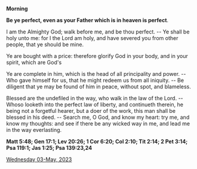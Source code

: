 **Morning**

**Be ye perfect, even as your Father which is in heaven is perfect**.
 
I am the Almighty God; walk before me, and be thou perfect. -- Ye shall be holy unto me: for I the Lord am holy, and have severed you from other people, that ye should be mine.
 
Ye are bought with a price: therefore glorify God in your body, and in your spirit, which are God's
 
Ye are complete in him, which is the head of all principality and power. -- Who gave himself for us, that he might redeem us from all iniquity. -- Be diligent that ye may be found of him in peace, without spot, and blameless.
 
Blessed are the undefiled in the way, who walk in the law of the Lord. -- Whoso looketh into the perfect law of liberty, and continueth therein, he being not a forgetful hearer, but a doer of the work, this man shall be blessed in his deed. -- Search me, O God, and know my heart: try me, and know my thoughts: and see if there be any wicked way in me, and lead me in the way everlasting.  

**Matt 5:48; Gen 17:1; Lev 20:26; 1 Cor 6:20; Col 2:10; Tit 2:14; 2 Pet 3:14; Psa 119:1; Jas 1:25; Psa 139:23,24**

[Wednesday 03-May, 2023](https://t.me/daily_light)
